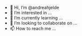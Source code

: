- 👋 Hi, I’m @andreahjelde
- 👀 I’m interested in ...
- 🌱 I’m currently learning ...
- 💞️ I’m looking to collaborate on ...
- 📫 How to reach me ...

<!---
andreahjelde/andreahjelde is a ✨ special ✨ repository because its `README.md` (this file) appears on your GitHub profile.
You can click the Preview link to take a look at your changes.
--->
